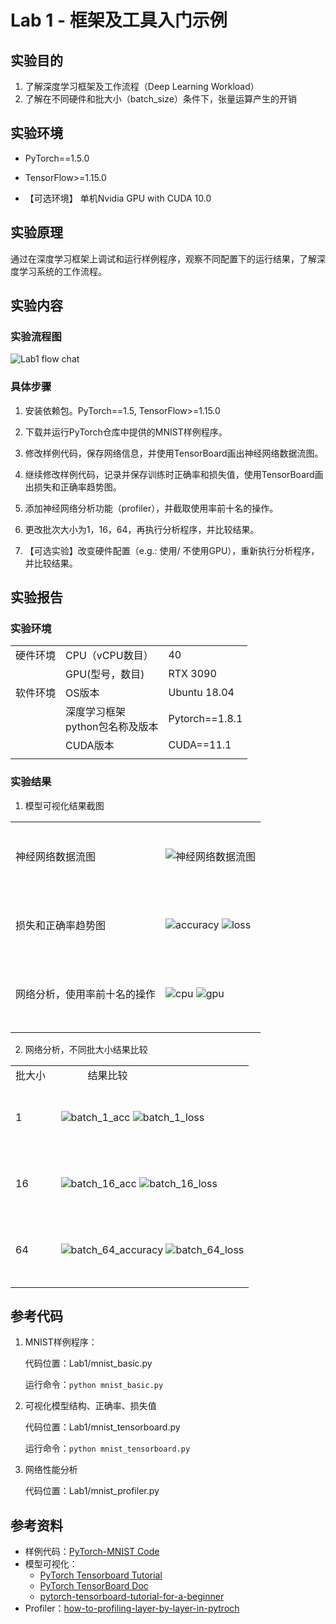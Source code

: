 # Lab 1 - 框架及工具入门示例

## 实验目的

1. 了解深度学习框架及工作流程（Deep Learning Workload）
2. 了解在不同硬件和批大小（batch_size）条件下，张量运算产生的开销


## 实验环境

* PyTorch==1.5.0

* TensorFlow>=1.15.0

* 【可选环境】 单机Nvidia GPU with CUDA 10.0


## 实验原理

通过在深度学习框架上调试和运行样例程序，观察不同配置下的运行结果，了解深度学习系统的工作流程。

## 实验内容

### 实验流程图

![](/imgs/Lab1-flow.png "Lab1 flow chat")

### 具体步骤

1.	安装依赖包。PyTorch==1.5, TensorFlow>=1.15.0

2.	下载并运行PyTorch仓库中提供的MNIST样例程序。

3.	修改样例代码，保存网络信息，并使用TensorBoard画出神经网络数据流图。

4.	继续修改样例代码，记录并保存训练时正确率和损失值，使用TensorBoard画出损失和正确率趋势图。

5.	添加神经网络分析功能（profiler），并截取使用率前十名的操作。

6.	更改批次大小为1，16，64，再执行分析程序，并比较结果。

7.	【可选实验】改变硬件配置（e.g.: 使用/ 不使用GPU），重新执行分析程序，并比较结果。


## 实验报告

### 实验环境

||||
|--------|--------------|--------------------------|
|硬件环境|CPU（vCPU数目）|40|
||GPU(型号，数目)|RTX 3090|
|软件环境|OS版本|Ubuntu 18.04|
||深度学习框架<br>python包名称及版本|Pytorch==1.8.1|
||CUDA版本|CUDA==11.1|
||||

### 实验结果

1. 模型可视化结果截图
   
|||
|---------------|---------------------------|
|<br/>&nbsp;<br/>神经网络数据流图<br/>&nbsp;<br/>&nbsp;|![](/imgs/lab1_mnist_experiment_graph.png "神经网络数据流图")|
|<br/>&nbsp;<br/>损失和正确率趋势图<br/>&nbsp;<br/>&nbsp;|![](/imgs/lab1_minist_experiment_accuracy.png "accuracy") ![](/imgs/lab1_minist_experiment_loss.png "loss")|
|<br/>&nbsp;<br/>网络分析，使用率前十名的操作<br/>&nbsp;<br/>&nbsp;|![](/imgs/lab1_minist_experiment_profiler_cpu.jpeg "cpu") ![](/imgs/lab1_minist_experiment_profiler_gpu.jpg "gpu")|
||||


2. 网络分析，不同批大小结果比较

|||
|------|--------------|
|批大小 &nbsp;| &nbsp; &nbsp; &nbsp; &nbsp; &nbsp; 结果比较 &nbsp; &nbsp; &nbsp; &nbsp; &nbsp; |
|<br/>&nbsp;<br/>1<br/>&nbsp;<br/>&nbsp;|![](/imgs/lab1_minist_experiment_batch_1_accuracy.png "batch_1_acc") ![](/imgs/lab1_minist_experiment_batch_1_loss.png "batch_1_loss")|
|<br/>&nbsp;<br/>16<br/>&nbsp;<br/>&nbsp;|![](/imgs/lab1_minist_experiment_batch_16_accuracy.png "batch_16_acc") ![](/imgs/lab1_minist_experiment_batch_16_loss.png "batch_16_loss")|
|<br/>&nbsp;<br/>64<br/>&nbsp;<br/>&nbsp;|![](/imgs/lab1_minist_experiment_accuracy.png "batch_64_accuracy") ![](/imgs/lab1_minist_experiment_loss.png "batch_64_loss")|
|||

## 参考代码

1.	MNIST样例程序：

    代码位置：Lab1/mnist_basic.py

    运行命令：`python mnist_basic.py`

2.	可视化模型结构、正确率、损失值

    代码位置：Lab1/mnist_tensorboard.py

    运行命令：`python mnist_tensorboard.py`

3.	网络性能分析

    代码位置：Lab1/mnist_profiler.py

## 参考资料

* 样例代码：[PyTorch-MNIST Code](https://github.com/pytorch/examples/blob/master/mnist/main.py)
* 模型可视化：
  * [PyTorch Tensorboard Tutorial](https://pytorch.org/tutorials/intermediate/tensorboard_tutorial.html) 
  * [PyTorch TensorBoard Doc](https://pytorch.org/docs/stable/tensorboard.html)
  * [pytorch-tensorboard-tutorial-for-a-beginner](https://medium.com/@rktkek456/pytorch-tensorboard-tutorial-for-a-beginner-b037ee66574a)
* Profiler：[how-to-profiling-layer-by-layer-in-pytroch](https://stackoverflow.com/questions/53736966/how-to-profiling-layer-by-layer-in-pytroch)


